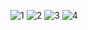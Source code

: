 ![1](https://user-images.githubusercontent.com/101598361/158563057-13b2ed56-087a-4d92-a82b-5b0dc91902f0.png)
![2](https://user-images.githubusercontent.com/101598361/158563025-f42daf02-fa66-4df2-a249-92ed33dcf598.png)
![3](https://user-images.githubusercontent.com/101598361/158563034-29fa4881-f813-4c8d-8845-d068aace3475.png)
![4](https://user-images.githubusercontent.com/101598361/158563048-36054447-8050-4231-ba74-398829dbab55.png)
